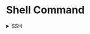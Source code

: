 # Shell Command
<details>
  <summary>SSH</summary>
  ## Enter another computer
    
    ssh [user]@[host]
    

</details>
